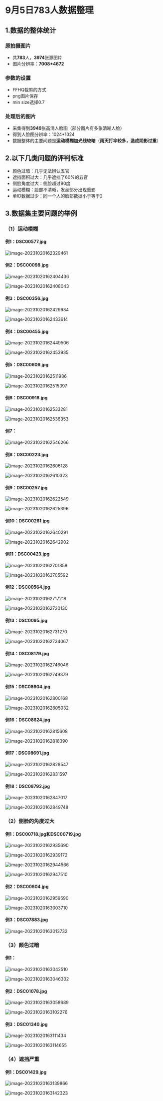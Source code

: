 # 9月5日783人数据整理

## 1.数据的整体统计

### 原拍摄图片

+ 共**783**人，**3974**张源图片
+ 图片分辨率：**7008*4672**

### 参数的设置

+ FFHQ裁剪的方式
+ png图片保存
+ min size选择0.7

### 处理后的图片

+ 采集得到**3949**张高清人脸图（部分图片有多张清晰人脸）
+ 得到人脸图分辨率：1024*1024
+ 数据整体的主要问题是**运动模糊加光线较暗**（**雨天打伞较多，造成阴影过重**）

## 2.以下几类问题的评判标准

- 颜色过暗：几乎无法辨认五官
- 遮挡面积过大：几乎遮挡了60%的五官
- 侧脸角度过大：侧脸超过90度
- 运动模糊：脸部不清晰，发丝部分出现重影
- 单ID数据过少：同一个人的脸部数据小于等于2

## 3.数据集主要问题的举例

### （1）运动模糊

#### **例1：DSC00577.jpg**

![image-20231020162329461](images/image-20231020162329461.png)

#### **例2：DSC00098.jpg**

![image-20231020162404436](images/image-20231020162404436.png)

![image-20231020162408043](images/image-20231020162408043.png)

#### **例3：DSC00356.jpg**

![image-20231020162429934](images/image-20231020162429934.png)

![image-20231020162433614](images/image-20231020162433614.png)

#### **例4：DSC00455.jpg**

![image-20231020162449506](images/image-20231020162449506.png)

![image-20231020162453935](images/image-20231020162453935.png)

#### **例5：DSC00606.jpg**

![image-20231020162511986](images/image-20231020162511986.png)

![image-20231020162515397](images/image-20231020162515397.png)

#### **例6：DSC00918.jpg**

![image-20231020162533281](images/image-20231020162533281.png)

![image-20231020162536353](images/image-20231020162536353.png)

#### **例7：**

![image-20231020162546266](images/image-20231020162546266.png)

#### **例8：DSC00223.jpg**

![image-20231020162606128](images/image-20231020162606128.png)

![image-20231020162610323](images/image-20231020162610323.png)

#### **例9：DSC00257.jpg**

![image-20231020162622549](images/image-20231020162622549.png)

![image-20231020162625396](images/image-20231020162625396.png)

#### **例10：DSC00261.jpg**

![image-20231020162640291](images/image-20231020162640291.png)

![image-20231020162642902](images/image-20231020162642902.png)

#### **例11：DSC00423.jpg**

![image-20231020162701858](images/image-20231020162701858.png)

![image-20231020162705592](images/image-20231020162705592.png)

#### 例12：DSC00564.jpg

![image-20231020162717218](images/image-20231020162717218.png)

![image-20231020162720130](images/image-20231020162720130.png)

#### 例13：DSC0095.jpg

![image-20231020162731270](images/image-20231020162731270.png)

![image-20231020162734067](images/image-20231020162734067.png)

#### 例14：DSC08179.jpg

![image-20231020162746046](images/image-20231020162746046.png)

![image-20231020162749379](images/image-20231020162749379.png)

#### 例15：DSC08604.jpg

![image-20231020162800168](images/image-20231020162800168.png)

![image-20231020162805032](images/image-20231020162805032.png)

#### 例16：DSC08624.jpg

![image-20231020162815608](images/image-20231020162815608.png)

![image-20231020162818390](images/image-20231020162818390.png)

#### 例17：DSC08691.jpg

![image-20231020162828547](images/image-20231020162828547.png)

![image-20231020162831597](images/image-20231020162831597.png)

#### 例18：DSC08792.jpg

![image-20231020162847017](images/image-20231020162847017.png)

![image-20231020162849748](images/image-20231020162849748.png)

### （2）侧脸的角度过大

#### 例1：DSC00718.jpg和DSC00719.jpg

![image-20231020162935690](images/image-20231020162935690.png)

![image-20231020162939172](images/image-20231020162939172.png)

![image-20231020162944566](images/image-20231020162944566.png)

![image-20231020162947510](images/image-20231020162947510.png)

#### 例2：DSC00604.jpg

![image-20231020162959590](images/image-20231020162959590.png)

![image-20231020163003710](images/image-20231020163003710.png)

#### 例3：DSC07883.jpg

![image-20231020163013732](images/image-20231020163013732.png)

### （3）颜色过暗

#### 例1：

![image-20231020163042510](images/image-20231020163042510.png)

![image-20231020163046302](images/image-20231020163046302.png)

#### 例2：DSC01078.jpg

![image-20231020163058689](images/image-20231020163058689.png)

![image-20231020163102276](images/image-20231020163102276.png)

#### 例3：DSC01340.jpg

![image-20231020163111434](images/image-20231020163111434.png)

![image-20231020163114655](images/image-20231020163114655.png)

### （4）遮挡严重

#### 例1：DSC01429.jpg

![image-20231020163139866](images/image-20231020163139866.png)

![image-20231020163142323](images/image-20231020163142323.png)

